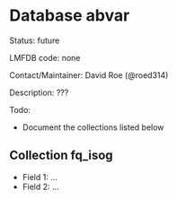 # Database abvar

Status: future

LMFDB code: none

Contact/Maintainer: David Roe (@roed314)

Description: ???

Todo:
* Document the collections listed below

## Collection fq_isog
* Field 1: ...
* Field 2: ...
